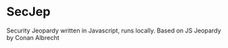 SecJep
======

Security Jeopardy written in Javascript, runs locally.  Based on JS Jeopardy by Conan Albrecht
